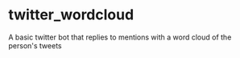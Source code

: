 # twitter_wordcloud
A basic twitter bot that replies to mentions with a word cloud of the person's tweets
